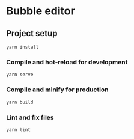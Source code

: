 # Bubble editor

## Project setup

```
yarn install
```

### Compile and hot-reload for development

```
yarn serve
```

### Compile and minify for production

```
yarn build
```

### Lint and fix files

```
yarn lint
```
